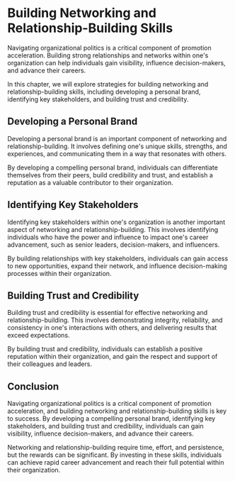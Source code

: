 Building Networking and Relationship-Building Skills
===================================================================================================

Navigating organizational politics is a critical component of promotion acceleration. Building strong relationships and networks within one's organization can help individuals gain visibility, influence decision-makers, and advance their careers.

In this chapter, we will explore strategies for building networking and relationship-building skills, including developing a personal brand, identifying key stakeholders, and building trust and credibility.

Developing a Personal Brand
---------------------------

Developing a personal brand is an important component of networking and relationship-building. It involves defining one's unique skills, strengths, and experiences, and communicating them in a way that resonates with others.

By developing a compelling personal brand, individuals can differentiate themselves from their peers, build credibility and trust, and establish a reputation as a valuable contributor to their organization.

Identifying Key Stakeholders
----------------------------

Identifying key stakeholders within one's organization is another important aspect of networking and relationship-building. This involves identifying individuals who have the power and influence to impact one's career advancement, such as senior leaders, decision-makers, and influencers.

By building relationships with key stakeholders, individuals can gain access to new opportunities, expand their network, and influence decision-making processes within their organization.

Building Trust and Credibility
------------------------------

Building trust and credibility is essential for effective networking and relationship-building. This involves demonstrating integrity, reliability, and consistency in one's interactions with others, and delivering results that exceed expectations.

By building trust and credibility, individuals can establish a positive reputation within their organization, and gain the respect and support of their colleagues and leaders.

Conclusion
----------

Navigating organizational politics is a critical component of promotion acceleration, and building networking and relationship-building skills is key to success. By developing a compelling personal brand, identifying key stakeholders, and building trust and credibility, individuals can gain visibility, influence decision-makers, and advance their careers.

Networking and relationship-building require time, effort, and persistence, but the rewards can be significant. By investing in these skills, individuals can achieve rapid career advancement and reach their full potential within their organization.

